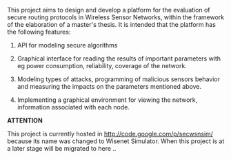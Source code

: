This project aims to design and develop a platform for the evaluation of secure routing protocols  in Wireless Sensor Networks,  within the framework of the elaboration of a master's thesis.
It is intended that the platform has the following features:

1. API for modeling secure algorithms

2. Graphical interface for reading the results of important parameters with eg power consumption, reliability, coverage of the network.

3. Modeling types of attacks, programming of malicious sensors behavior  and measuring the  impacts on the parameters mentioned above.

4. Implementing a graphical environment for viewing the network, information associated with each node.

**ATTENTION**

This project is currently hosted in http://code.google.com/p/secwsnsim/ because its name was changed to Wisenet Simulator. When this project is at a later stage will be migrated to here ..